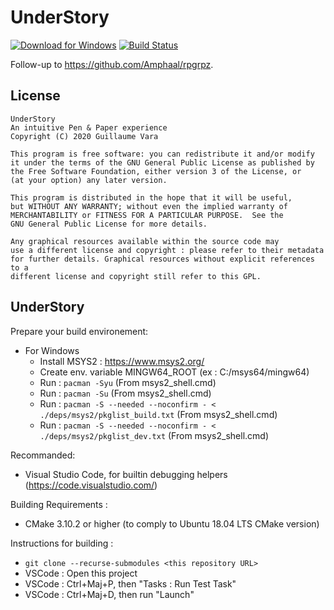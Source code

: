 # UnderStory
[![Download for Windows](https://api.bintray.com/packages/amphaal/understory/install-packages/images/download.svg)](https://dl.bintray.com/amphaal/understory/UnderStory-setup.exe)
[![Build Status](http://zonme.to2x.ovh:8090/buildStatus/icon?job=understory%2Fmaster)](http://zonme.to2x.ovh:8090/job/understory/job/master/)

Follow-up to https://github.com/Amphaal/rpgrpz.

## License
    UnderStory
    An intuitive Pen & Paper experience
    Copyright (C) 2020 Guillaume Vara

    This program is free software: you can redistribute it and/or modify
    it under the terms of the GNU General Public License as published by
    the Free Software Foundation, either version 3 of the License, or
    (at your option) any later version.

    This program is distributed in the hope that it will be useful,
    but WITHOUT ANY WARRANTY; without even the implied warranty of
    MERCHANTABILITY or FITNESS FOR A PARTICULAR PURPOSE.  See the
    GNU General Public License for more details.

    Any graphical resources available within the source code may
    use a different license and copyright : please refer to their metadata
    for further details. Graphical resources without explicit references to a
    different license and copyright still refer to this GPL.

## UnderStory

Prepare your build environement:

-   For Windows
    -   Install MSYS2 : <https://www.msys2.org/>
    -   Create env. variable MINGW64_ROOT (ex : C:/msys64/mingw64)
    -   Run : `pacman -Syu` (From msys2_shell.cmd)
    -   Run : `pacman -Su` (From msys2_shell.cmd)
    -   Run : `pacman -S --needed --noconfirm - < ./deps/msys2/pkglist_build.txt` (From msys2_shell.cmd)
    -   Run : `pacman -S --needed --noconfirm - < ./deps/msys2/pkglist_dev.txt` (From msys2_shell.cmd)

Recommanded:

-   Visual Studio Code, for builtin debugging helpers (<https://code.visualstudio.com/>)

Building Requirements :

-   CMake 3.10.2 or higher (to comply to Ubuntu 18.04 LTS CMake version)

Instructions for building :

-   `git clone --recurse-submodules <this repository URL>`
-   VSCode : Open this project
-   VSCode : Ctrl+Maj+P, then "Tasks : Run Test Task"
-   VSCode : Ctrl+Maj+D, then run "Launch"
